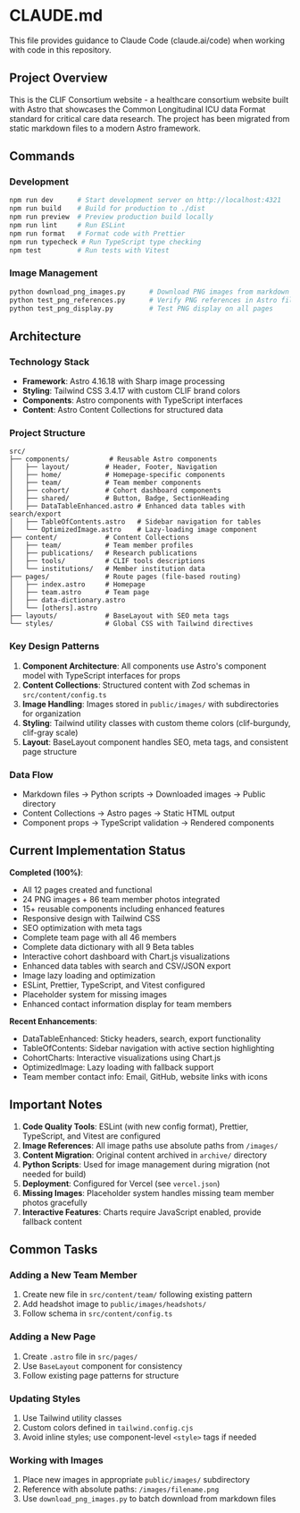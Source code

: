 # CLAUDE.md

This file provides guidance to Claude Code (claude.ai/code) when working with code in this repository.

## Project Overview

This is the CLIF Consortium website - a healthcare consortium website built with Astro that showcases the Common Longitudinal ICU data Format standard for critical care data research. The project has been migrated from static markdown files to a modern Astro framework.

## Commands

### Development

```bash
npm run dev      # Start development server on http://localhost:4321
npm run build    # Build for production to ./dist
npm run preview  # Preview production build locally
npm run lint     # Run ESLint
npm run format   # Format code with Prettier
npm run typecheck # Run TypeScript type checking
npm test         # Run tests with Vitest
```

### Image Management

```bash
python download_png_images.py      # Download PNG images from markdown files
python test_png_references.py      # Verify PNG references in Astro files
python test_png_display.py         # Test PNG display on all pages
```

## Architecture

### Technology Stack

- **Framework**: Astro 4.16.18 with Sharp image processing
- **Styling**: Tailwind CSS 3.4.17 with custom CLIF brand colors
- **Components**: Astro components with TypeScript interfaces
- **Content**: Astro Content Collections for structured data

### Project Structure

```
src/
├── components/          # Reusable Astro components
│   ├── layout/         # Header, Footer, Navigation
│   ├── home/           # Homepage-specific components
│   ├── team/           # Team member components
│   ├── cohort/         # Cohort dashboard components
│   ├── shared/         # Button, Badge, SectionHeading
│   ├── DataTableEnhanced.astro # Enhanced data tables with search/export
│   ├── TableOfContents.astro   # Sidebar navigation for tables
│   └── OptimizedImage.astro    # Lazy-loading image component
├── content/            # Content Collections
│   ├── team/           # Team member profiles
│   ├── publications/   # Research publications
│   ├── tools/          # CLIF tools descriptions
│   └── institutions/   # Member institution data
├── pages/              # Route pages (file-based routing)
│   ├── index.astro     # Homepage
│   ├── team.astro      # Team page
│   ├── data-dictionary.astro
│   └── [others].astro
├── layouts/            # BaseLayout with SEO meta tags
└── styles/             # Global CSS with Tailwind directives
```

### Key Design Patterns

1. **Component Architecture**: All components use Astro's component model with TypeScript interfaces for props
2. **Content Collections**: Structured content with Zod schemas in `src/content/config.ts`
3. **Image Handling**: Images stored in `public/images/` with subdirectories for organization
4. **Styling**: Tailwind utility classes with custom theme colors (clif-burgundy, clif-gray scale)
5. **Layout**: BaseLayout component handles SEO, meta tags, and consistent page structure

### Data Flow

- Markdown files → Python scripts → Downloaded images → Public directory
- Content Collections → Astro pages → Static HTML output
- Component props → TypeScript validation → Rendered components

## Current Implementation Status

**Completed (100%)**:

- All 12 pages created and functional
- 24 PNG images + 86 team member photos integrated
- 15+ reusable components including enhanced features
- Responsive design with Tailwind CSS
- SEO optimization with meta tags
- Complete team page with all 46 members
- Complete data dictionary with all 9 Beta tables
- Interactive cohort dashboard with Chart.js visualizations
- Enhanced data tables with search and CSV/JSON export
- Image lazy loading and optimization
- ESLint, Prettier, TypeScript, and Vitest configured
- Placeholder system for missing images
- Enhanced contact information display for team members

**Recent Enhancements**:

- DataTableEnhanced: Sticky headers, search, export functionality
- TableOfContents: Sidebar navigation with active section highlighting
- CohortCharts: Interactive visualizations using Chart.js
- OptimizedImage: Lazy loading with fallback support
- Team member contact info: Email, GitHub, website links with icons

## Important Notes

1. **Code Quality Tools**: ESLint (with new config format), Prettier, TypeScript, and Vitest are configured
2. **Image References**: All image paths use absolute paths from `/images/`
3. **Content Migration**: Original content archived in `archive/` directory
4. **Python Scripts**: Used for image management during migration (not needed for build)
5. **Deployment**: Configured for Vercel (see `vercel.json`)
6. **Missing Images**: Placeholder system handles missing team member photos gracefully
7. **Interactive Features**: Charts require JavaScript enabled, provide fallback content

## Common Tasks

### Adding a New Team Member

1. Create new file in `src/content/team/` following existing pattern
2. Add headshot image to `public/images/headshots/`
3. Follow schema in `src/content/config.ts`

### Adding a New Page

1. Create `.astro` file in `src/pages/`
2. Use `BaseLayout` component for consistency
3. Follow existing page patterns for structure

### Updating Styles

1. Use Tailwind utility classes
2. Custom colors defined in `tailwind.config.cjs`
3. Avoid inline styles; use component-level `<style>` tags if needed

### Working with Images

1. Place new images in appropriate `public/images/` subdirectory
2. Reference with absolute paths: `/images/filename.png`
3. Use `download_png_images.py` to batch download from markdown files
